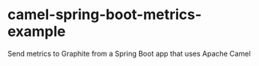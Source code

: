 # camel-spring-boot-metrics-example
Send metrics to Graphite from a Spring Boot app that uses Apache Camel
